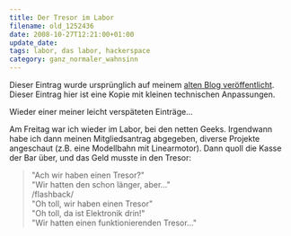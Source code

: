 ```yaml
---
title: Der Tresor im Labor
filename: old_1252436
date: 2008-10-27T12:21:00+01:00
update_date:
tags: labor, das labor, hackerspace
category: ganz_normaler_wahnsinn
---
```

Dieser Eintrag wurde ursprünglich auf meinem [alten Blog veröffentlicht](https://stu.blogger.de/stories/1252436/). Dieser Eintrag hier ist eine Kopie mit kleinen technischen Anpassungen.

Wieder einer meiner leicht verspäteten Einträge…

Am Freitag war ich wieder im Labor, bei den netten Geeks. Irgendwann habe ich dann meinen Mitgliedsantrag abgegeben, diverse Projekte angeschaut (z.B. eine Modellbahn mit Linearmotor).
Dann quoll die Kasse der Bar über, und das Geld musste in den Tresor:

> "Ach wir haben einen Tresor?"\
> "Wir hatten den schon länger, aber…"\
> /flashback/\
> "Oh toll, wir haben einen Tresor"\
> "Oh toll, da ist Elektronik drin!"\
> "Wir hatten einen funktionierenden Tresor…"
